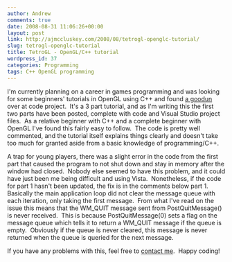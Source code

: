 ```yaml
---
author: Andrew
comments: true
date: 2008-08-31 11:06:26+00:00
layout: post
link: http://ajmccluskey.com/2008/08/tetrogl-openglc-tutorial/
slug: tetrogl-openglc-tutorial
title: TetroGL - OpenGL/C++ tutorial
wordpress_id: 37
categories: Programming
tags: C++ OpenGL programming
---
```


I'm currently planning on a career in games programming and was looking for some beginners' tutorials in OpenGL using C++ and found [a goodun](http://www.codeproject.com/KB/game/TetroGL_Part1.aspx) over at code project.  It's a 3 part tutorial, and as I'm writing this the first two parts have been posted, complete with code and Visual Studio project files.  As a relative beginner with C++ and a complete beginner with OpenGL I've found this fairly easy to follow.  The code is pretty well commented, and the tutorial itself explains things clearly and doesn't take too much for granted aside from a basic knowledge of programming/C++.

A trap for young players, there was a slight error in the code from the first part that caused the program to not shut down and stay in memory after the window had closed.  Nobody else seemed to have this problem, and it could have just been me being difficult and using Vista.  Nonetheless, if the code for part 1 hasn't been updated, the fix is in the comments below part 1.  Basically the main application loop did not clear the message queue with each iteration, only taking the first message.  From what I've read on the issue this means that the WM_QUIT message sent from PostQuitMessage() is never received.  This is because PostQuitMessage(0) sets a flag on the message queue which tells it to return a WM_QUIT message if the queue is empty.  Obviously if the queue is never cleared, this message is never returned when the queue is queried for the next message.

If you have any problems with this, feel free to [contact me](http://www.ajmccluskey.com/contact/).  Happy coding!
